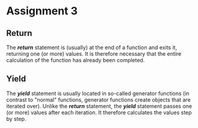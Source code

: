 # Assignment 3

## Return

The **_return_** statement is (usually) at the end of a function and exits it, returning one (or more) values. It is therefore necessary that the entire calculation of the function has already been completed.

## Yield

The **_yield_** statement is usually located in so-called generator functions (in contrast to "normal" functions, generator functions create objects that are iterated over). Unlike the **_return_** statement, the **_yield_** statement passes one (or more) values after each iteration. It therefore calculates the values step by step.
